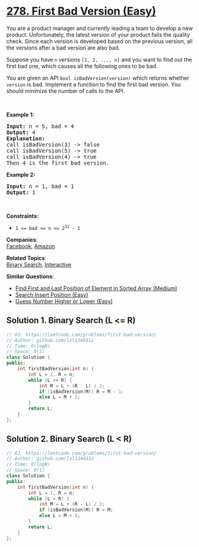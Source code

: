 # [278. First Bad Version (Easy)](https://leetcode.com/problems/first-bad-version/)

<p>You are a product manager and currently leading a team to develop a new product. Unfortunately, the latest version of your product fails the quality check. Since each version is developed based on the previous version, all the versions after a bad version are also bad.</p>

<p>Suppose you have <code>n</code> versions <code>[1, 2, ..., n]</code> and you want to find out the first bad one, which causes all the following ones to be bad.</p>

<p>You are given an API <code>bool isBadVersion(version)</code> which returns whether <code>version</code> is bad. Implement a function to find the first bad version. You should minimize the number of calls to the API.</p>

<p>&nbsp;</p>
<p><strong>Example 1:</strong></p>

<pre><strong>Input:</strong> n = 5, bad = 4
<strong>Output:</strong> 4
<strong>Explanation:</strong>
call isBadVersion(3) -&gt; false
call isBadVersion(5)&nbsp;-&gt; true
call isBadVersion(4)&nbsp;-&gt; true
Then 4 is the first bad version.
</pre>

<p><strong>Example 2:</strong></p>

<pre><strong>Input:</strong> n = 1, bad = 1
<strong>Output:</strong> 1
</pre>

<p>&nbsp;</p>
<p><strong>Constraints:</strong></p>

<ul>
	<li><code>1 &lt;= bad &lt;= n &lt;= 2<sup>31</sup> - 1</code></li>
</ul>


**Companies**:  
[Facebook](https://leetcode.com/company/facebook), [Amazon](https://leetcode.com/company/amazon)

**Related Topics**:  
[Binary Search](https://leetcode.com/tag/binary-search/), [Interactive](https://leetcode.com/tag/interactive/)

**Similar Questions**:
* [Find First and Last Position of Element in Sorted Array (Medium)](https://leetcode.com/problems/find-first-and-last-position-of-element-in-sorted-array/)
* [Search Insert Position (Easy)](https://leetcode.com/problems/search-insert-position/)
* [Guess Number Higher or Lower (Easy)](https://leetcode.com/problems/guess-number-higher-or-lower/)

## Solution 1. Binary Search (L <= R)

```cpp
// OJ: https://leetcode.com/problems/first-bad-version/
// Author: github.com/lzl124631x
// Time: O(logN)
// Space: O(1)
class Solution {
public:
    int firstBadVersion(int n) {
        int L = 1, R = n;
        while (L <= R) {
            int M = L + (R - L) / 2;
            if (isBadVersion(M)) R = M - 1;
            else L = M + 1;
        }
        return L;
    }
};
```

## Solution 2. Binary Search (L < R)

```cpp
// OJ: https://leetcode.com/problems/first-bad-version/
// Author: github.com/lzl124631x
// Time: O(logN)
// Space: O(1)
class Solution {
public:
    int firstBadVersion(int n) {
        int L = 1, R = n;
        while (L < R) {
            int M = L + (R - L) / 2;
            if (isBadVersion(M)) R = M;
            else L = M + 1;
        }
        return L;
    }
};
```